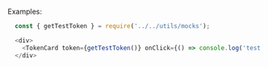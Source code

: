 Examples:

```js { "props": { "className": "example-wrapper" } }
  const { getTestToken } = require('../../utils/mocks');

  <div>
    <TokenCard token={getTestToken()} onClick={() => console.log('test')} />
  </div>
```
